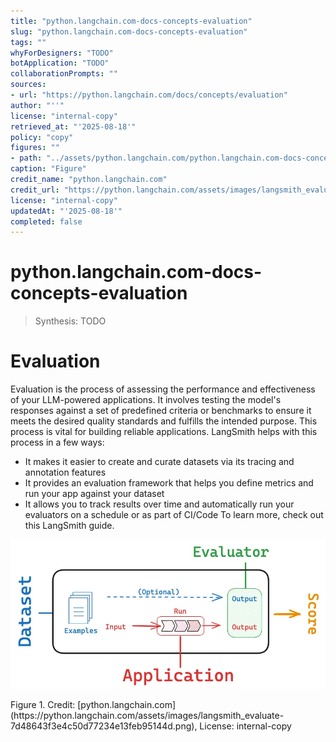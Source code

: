 ```yaml
---
title: "python.langchain.com-docs-concepts-evaluation"
slug: "python.langchain.com-docs-concepts-evaluation"
tags: ""
whyForDesigners: "TODO"
botApplication: "TODO"
collaborationPrompts: ""
sources:
- url: "https://python.langchain.com/docs/concepts/evaluation"
author: "''"
license: "internal-copy"
retrieved_at: "'2025-08-18'"
policy: "copy"
figures: ""
- path: "../assets/python.langchain.com/python.langchain.com-docs-concepts-evaluation/1de8e5ab2af8.webp"
caption: "Figure"
credit_name: "python.langchain.com"
credit_url: "https://python.langchain.com/assets/images/langsmith_evaluate-7d48643f3e4c50d77234e13feb95144d.png"
license: "internal-copy"
updatedAt: "'2025-08-18'"
completed: false
---
```


# python.langchain.com-docs-concepts-evaluation

> Synthesis: TODO

# Evaluation
Evaluation is the process of assessing the performance and effectiveness of your LLM-powered applications. It involves testing the model's responses against a set of predefined criteria or benchmarks to ensure it meets the desired quality standards and fulfills the intended purpose. This process is vital for building reliable applications.
LangSmith helps with this process in a few ways:
- It makes it easier to create and curate datasets via its tracing and annotation features
- It provides an evaluation framework that helps you define metrics and run your app against your dataset
- It allows you to track results over time and automatically run your evaluators on a schedule or as part of CI/Code
To learn more, check out this LangSmith guide.

![Figure](../assets/python.langchain.com/python.langchain.com-docs-concepts-evaluation/1de8e5ab2af8.webp)
<figcaption>Figure 1. Credit: [python.langchain.com](https://python.langchain.com/assets/images/langsmith_evaluate-7d48643f3e4c50d77234e13feb95144d.png), License: internal-copy</figcaption>
